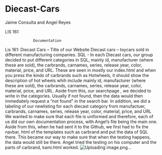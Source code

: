 # Diecast-Cars
Jaime Consulta and Angel Reyes

LIS 161
 
                 Documentation


Lis 161: Diecast Cars – Title of our Website
Diecast cars – toycars sold in different manufacturing companies.
SQL - In each Diecast cars, our group decided to put different categories in SQL, mainly id, manufacturer (where these are sold), the carbrands, carnames, series, release year, color, material, price, and URL. These are seen in mostly our index.html and when you press the kinds of carbrands such as Hotwheels, it should show the description of hot wheels whih include mainly id, manufacturer (where these are sold), the carbrands, carnames, series, release year, color, material, price, and URL.  Aside from this, our searchpage , we decided to write in the categories. Usually if not found, then the data would then immediately request a “not found” in the search bar.
In addition, we did a labeling of our newlisting for each diecast category from manufactuer, carbrands, carnames, series, release year, color, material, price, and URL We wanted to make sure that each file is uniformed and therefore, each of us did our own documentation process, with Angel’s file being the main one. Aside from this, when he had sent it to the Github, we first had to fix the navbar, html of the templates such as carbrand and put the data of SQL there. This became our way to make sure that when the testing happens, the data would still be there. Angel tried the testing on his computer and the parts of carbrand, kami.html worked.
![Uploading image.png…]()
